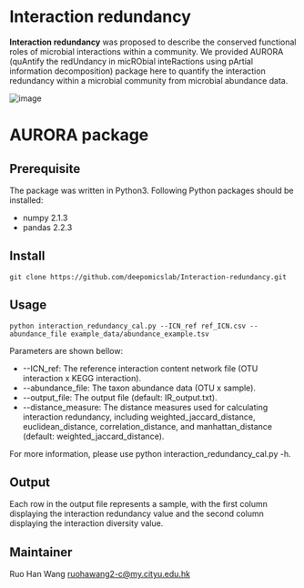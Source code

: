 # Interaction redundancy
**Interaction redundancy** was proposed to describe the conserved functional roles of microbial interactions within a community. We provided AURORA (quAntify the redUndancy in micRObial inteRactions using pArtial information decomposition) package here to quantify the interaction redundancy within a microbial community from microbial abundance data.


![image](https://github.com/deepomicslab/Interaction-redundancy/blob/main/pipeline.png)

# AURORA package
## Prerequisite
The package was written in Python3. Following Python packages should be installed:
+ numpy 2.1.3
+ pandas 2.2.3

## Install
```shell
git clone https://github.com/deepomicslab/Interaction-redundancy.git
```

## Usage
```shell
python interaction_redundancy_cal.py --ICN_ref ref_ICN.csv --abundance_file example_data/abundance_example.tsv
```
Parameters are shown bellow:

+ --ICN\_ref:	The reference interaction content network file (OTU interaction x KEGG interaction).	
+ --abundance\_file:	The taxon abundance data (OTU x sample).
+ --output\_file:	The output file (default: IR_output.txt).
+ --distance\_measure:	The distance measures used for calculating interaction redundancy, including
                        weighted\_jaccard\_distance, euclidean\_distance, correlation\_distance, and
                        manhattan\_distance (default: weighted\_jaccard\_distance).

For more information, please use python interaction_redundancy_cal.py -h. 

## Output
Each row in the output file represents a sample, with the first column displaying the interaction redundancy value and the second column displaying the interaction diversity value.

## Maintainer
Ruo Han Wang ruohawang2-c@my.cityu.edu.hk
